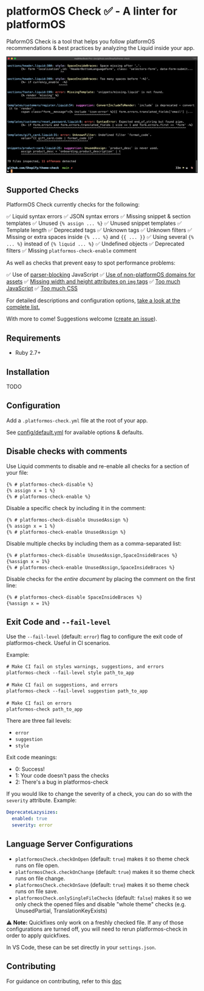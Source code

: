 # platformOS Check ✅ - A linter for platformOS

PlaformOS Check is a tool that helps you follow platformOS recommendations & best practices by analyzing the Liquid inside your app.

![](docs/preview.png)

## Supported Checks

PlatformOS Check currently checks for the following:

✅ Liquid syntax errors
✅ JSON syntax errors
✅ Missing snippet & section templates
✅ Unused `{% assign ... %}`
✅ Unused snippet templates
✅ Template length
✅ Deprecated tags
✅ Unknown tags
✅ Unknown filters
✅ Missing or extra spaces inside `{% ... %}` and `{{ ... }}`
✅ Using several `{% ... %}` instead of `{% liquid ... %}`
✅ Undefined objects
✅ Deprecated filters
✅ Missing `platformos-check-enable` comment

As well as checks that prevent easy to spot performance problems:

✅ Use of [parser-blocking](/docs/checks/parser_blocking_javascript.md) JavaScript
✅ [Use of non-platformOS domains for assets](/docs/checks/remote_asset.md)
✅ [Missing width and height attributes on `img` tags](/docs/checks/img_width_and_height.md)
✅ [Too much JavaScript](/docs/checks/asset_size_javascript.md)
✅ [Too much CSS](/docs/checks/asset_size_css.md)

For detailed descriptions and configuration options, [take a look at the complete list.](/docs/checks/)

With more to come! Suggestions welcome ([create an issue](https://github.com/Platform-OS/platformos-lsp/issues)).

## Requirements

- Ruby 2.7+

## Installation

TODO

## Configuration

Add a `.platformos-check.yml` file at the root of your app.

See [config/default.yml](config/default.yml) for available options & defaults.

## Disable checks with comments

Use Liquid comments to disable and re-enable all checks for a section of your file:

```liquid
{% # platformos-check-disable %}
{% assign x = 1 %}
{% # platformos-check-enable %}
```

Disable a specific check by including it in the comment:

```liquid
{% # platformos-check-disable UnusedAssign %}
{% assign x = 1 %}
{% # platformos-check-enable UnusedAssign %}
```

Disable multiple checks by including them as a comma-separated list:

```liquid
{% # platformos-check-disable UnusedAssign,SpaceInsideBraces %}
{%assign x = 1%}
{% # platformos-check-enable UnusedAssign,SpaceInsideBraces %}
```

Disable checks for the _entire document_ by placing the comment on the first line:

```liquid
{% # platformos-check-disable SpaceInsideBraces %}
{%assign x = 1%}
```

## Exit Code and `--fail-level`

Use the `--fail-level` (default: `error`) flag to configure the exit code of platformos-check. Useful in CI scenarios.

Example:

```
# Make CI fail on styles warnings, suggestions, and errors
platformos-check --fail-level style path_to_app

# Make CI fail on suggestions, and errors
platformos-check --fail-level suggestion path_to_app

# Make CI fail on errors
platformos-check path_to_app
```

There are three fail levels:

- `error`
- `suggestion`
- `style`

Exit code meanings:

- 0: Success!
- 1: Your code doesn't pass the checks
- 2: There's a bug in platformos-check

If you would like to change the severity of a check, you can do so with the `severity` attribute. Example:

```yaml
DeprecateLazysizes:
  enabled: true
  severity: error
```

## Language Server Configurations

- `platformosCheck.checkOnOpen` (default: `true`) makes it so theme check runs on file open.
- `platformosCheck.checkOnChange` (default: `true`) makes it so theme check runs on file change.
- `platformosCheck.checkOnSave` (default: `true`) makes it so theme check runs on file save.
- `platformosCheck.onlySingleFileChecks` (default: `false`) makes it so we only check the opened files and disable "whole theme" checks (e.g. UnusedPartial, TranslationKeyExists)

⚠️ **Note:** Quickfixes only work on a freshly checked file. If any of those configurations are turned off, you will need to rerun platformos-check in order to apply quickfixes.

In VS Code, these can be set directly in your `settings.json`.

## Contributing

For guidance on contributing, refer to this [doc](/CONTRIBUTING.md)
